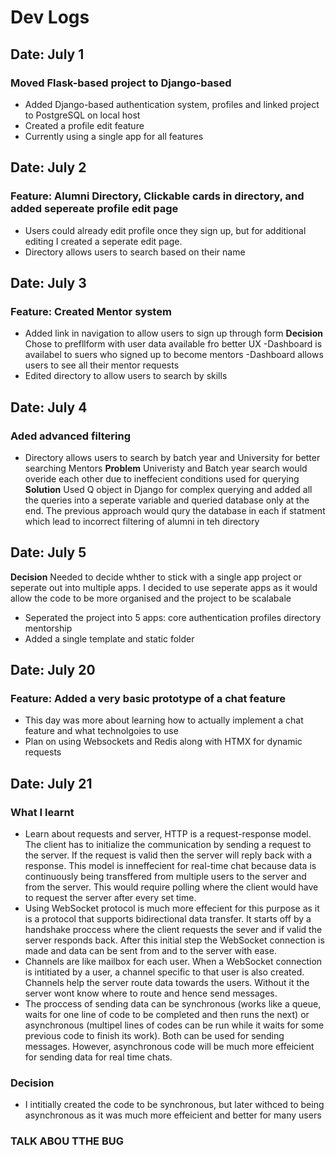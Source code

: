 # Dev Logs

## Date: July 1
### Moved Flask-based project to Django-based
- Added Django-based authentication system, profiles and linked project to PostgreSQL on local host
- Created a profile edit feature
- Currently using a single app for all features

## Date: July 2
### Feature: Alumni Directory, Clickable cards in directory, and added sepereate profile edit page
- Users could already edit profile once they sign up, but for additional editing I created a seperate edit page.
- Directory allows users to search based on their name

## Date: July 3
### Feature: Created Mentor system
- Added link in navigation to allow users to sign up through form
**Decision** Chose to prefllform with user data available fro better UX
-Dashboard is availabel to suers who signed up to become mentors
-Dashboard allows users to see all their mentor requests
- Edited directory to allow users to search by skills

## Date: July 4
### Aded advanced filtering
- Directory allows users to search by batch year and University for better searching Mentors
**Problem** Univeristy and Batch year search would overide each other due to ineffecient conditions used for querying 
**Solution** Used Q object in Django for complex querying and added all the queries into a seperate variable and queried database only at the end. The previous approach would qury the database in each if statment which lead to incorrect filtering of alumni in teh directory

## Date: July 5
**Decision** Needed to decide whther to stick with a single app project or seperate out into multiple apps. I decided to use seperate apps as it would allow the code to be more organised and the project to be scalabale
- Seperated the project into 5 apps: 
    core
    authentication
    profiles
    directory
    mentorship
- Added a single template and static folder

## Date: July 20
### Feature: Added a very basic prototype of a chat feature
- This day was more about learning how to actually implement a chat feature and what technolgoies to use
- Plan on using Websockets and Redis along with HTMX for dynamic requests

## Date: July 21
### What I learnt
- Learn about requests and server, HTTP is a request-response model. The client has to initialize the communication by sending a request to the server. If the request is valid then the server will reply back with a response. This model is inneffecient for real-time chat because data is continuously being transffered from multiple users to the server and from the server. This would require polling where the client would have to request the server after every set time. 
- Using WebSocket protocol is much more effecient for this purpose as it is a protocol that supports bidirectional data transfer. It starts off by a handshake proccess where the client requests the sever and if valid the server responds back. After this initial step the WebSocket connection is made and data can be sent from and to the server with ease.
- Channels are like mailbox for each user. When a WebSocket connection is intitiated by a user, a channel specific to that user is also created. Channels help the server route data towards the users. Without it the server wont know where to route and hence send messages. 
- The proccess of sending data can be synchronous (works like a queue, waits for one line of code to be completed and then runs the next) or asynchronous (multipel lines of codes can be run while it waits for some previous code to finish its work). Both can be used for sending messages. However, asynchronous code will be much more effeicient for sending data for real time chats.
### Decision
- I intitially created the code to be synchronous, but later withced to being asynchronous as it was much more effeicient and better for many users
### TALK ABOU TTHE BUG